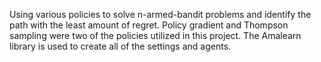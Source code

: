 Using various policies to solve n-armed-bandit problems and identify the path with the least amount of regret. Policy gradient and Thompson sampling were two of the policies utilized in this project. The Amalearn library is used to create all of the settings and agents.

